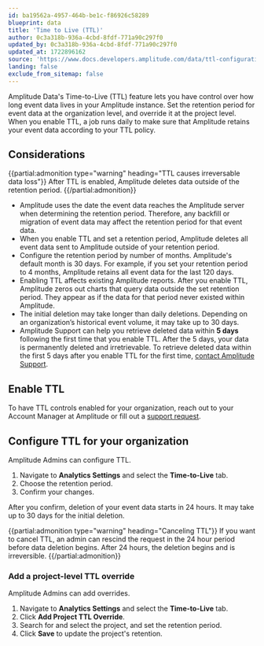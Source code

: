 ```yaml
---
id: ba19562a-4957-464b-be1c-f86926c58289
blueprint: data
title: 'Time to Live (TTL)'
author: 0c3a318b-936a-4cbd-8fdf-771a90c297f0
updated_by: 0c3a318b-936a-4cbd-8fdf-771a90c297f0
updated_at: 1722896162
source: 'https://www.docs.developers.amplitude.com/data/ttl-configuration/'
landing: false
exclude_from_sitemap: false
---
```

Amplitude Data's Time-to-Live (TTL) feature lets you have control over how long event data lives in your Amplitude instance. Set the retention period for event data at the organization level, and override it at the project level. When you enable TTL, a job runs daily to make sure that Amplitude retains your event data according to your TTL policy.

## Considerations

{{partial:admonition type="warning" heading="TTL causes irreversable data loss"}}
After TTL is enabled, Amplitude deletes data outside of the retention period.
{{/partial:admonition}}

- Amplitude uses the date the event data reaches the Amplitude server when determining the retention period. Therefore, any backfill or migration of event data may affect the retention period for that event data.
- When you enable TTL and set a retention period, Amplitude deletes all event data sent to Amplitude outside of your retention period.
- Configure the retention period by number of months. Amplitude's default month is 30 days. For example, if you set your retention period to 4 months, Amplitude retains all event data for the last 120 days. 
- Enabling TTL affects existing Amplitude reports. After you enable TTL, Amplitude zeros out charts that query data outside the set retention period. They appear as if the data for that period never existed within Amplitude.
- The initial deletion may take longer than daily deletions. Depending on an organization’s historical event volume, it may take up to 30 days.
- Amplitude Support can help you retrieve deleted data within **5 days** following the first time that you enable TTL. After the 5 days, your data is permanently deleted and irretrievable. To retrieve deleted data within the first 5 days after you enable TTL for the first time, [contact Amplitude Support](https://help.amplitude.com/hc/en-us/requests/new).

## Enable TTL 

To have TTL controls enabled for your organization, reach out to your Account Manager at Amplitude or fill out a [support request](https://help.amplitude.com/hc/en-us/requests/new).

## Configure TTL for your organization

Amplitude Admins can configure TTL. 

1. Navigate to **Analytics Settings** and select the **Time-to-Live** tab.
2. Choose the retention period.
3. Confirm your changes.

After you confirm, deletion of your event data starts in 24 hours. It may take up to 30 days for the initial deletion. 

{{partial:admonition type="warning" heading="Canceling TTL"}}
If you want to cancel TTL, an admin can rescind the request in the 24 hour period before data deletion begins. After 24 hours, the deletion begins and is irreversible.
{{/partial:admonition}}

### Add a project-level TTL override

Amplitude Admins can add overrides.

1. Navigate to **Analytics Settings** and select the **Time-to-Live** tab.
2. Click **Add Project TTL Override**.
3. Search for and select the project, and set the retention period.
4. Click **Save** to update the project's retention.